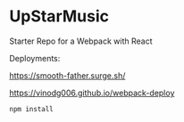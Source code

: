# UpStarMusic
Starter Repo for a Webpack with React

Deployments:

https://smooth-father.surge.sh/

https://vinodg006.github.io/webpack-deploy
```
npm install
```
